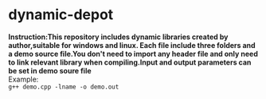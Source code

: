 # dynamic-depot
**Instruction:This repository includes dynamic libraries created by author,suitable for windows and linux.
Each file include three folders and a demo source file.You don't need to import any header file and only 
need to link relevant library when compiling.Input and output parameters can be set in demo soure file**  
Example:  
`g++ demo.cpp -lname -o demo.out`
